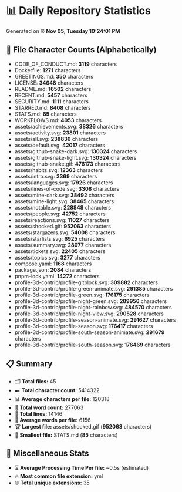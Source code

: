 # 📊 Daily Repository Statistics
Generated on ⏰ **Nov 05, Tuesday 10:24:01 PM**

## 📂 File Character Counts (Alphabetically)
- CODE_OF_CONDUCT.md: **3119** characters
- Dockerfile: **1271** characters
- GREETINGS.md: **350** characters
- LICENSE: **34648** characters
- README.md: **16502** characters
- RECENT.md: **5457** characters
- SECURITY.md: **1111** characters
- STARRED.md: **8408** characters
- STATS.md: **85** characters
- WORKFLOWS.md: **4053** characters
- assets/achievements.svg: **38326** characters
- assets/activity.svg: **23801** characters
- assets/all.svg: **238836** characters
- assets/default.svg: **42017** characters
- assets/github-snake-dark.svg: **130324** characters
- assets/github-snake-light.svg: **130324** characters
- assets/github-snake.gif: **476173** characters
- assets/habits.svg: **12363** characters
- assets/intro.svg: **3369** characters
- assets/languages.svg: **17926** characters
- assets/lines-of-code.svg: **3308** characters
- assets/mine-dark.svg: **38492** characters
- assets/mine-light.svg: **38465** characters
- assets/notable.svg: **228848** characters
- assets/people.svg: **42752** characters
- assets/reactions.svg: **11027** characters
- assets/shocked.gif: **952063** characters
- assets/stargazers.svg: **54008** characters
- assets/starlists.svg: **6925** characters
- assets/summary.svg: **28077** characters
- assets/tickets.svg: **22405** characters
- assets/topics.svg: **3277** characters
- compose.yaml: **1168** characters
- package.json: **2084** characters
- pnpm-lock.yaml: **14272** characters
- profile-3d-contrib/profile-gitblock.svg: **309882** characters
- profile-3d-contrib/profile-green-animate.svg: **291385** characters
- profile-3d-contrib/profile-green.svg: **176175** characters
- profile-3d-contrib/profile-night-green.svg: **289956** characters
- profile-3d-contrib/profile-night-rainbow.svg: **484570** characters
- profile-3d-contrib/profile-night-view.svg: **290528** characters
- profile-3d-contrib/profile-season-animate.svg: **291627** characters
- profile-3d-contrib/profile-season.svg: **176417** characters
- profile-3d-contrib/profile-south-season-animate.svg: **291679** characters
- profile-3d-contrib/profile-south-season.svg: **176469** characters

## 📋 Summary
- 🗂️ **Total files:** 45
- ✒️ **Total character count:** 5414322
- 📊 **Average characters per file:** 120318
- 📝 **Total word count:** 277063
- 🧾 **Total lines:** 14146
- 📐 **Average words per file:** 6156
- 🏆 **Largest file:** assets/shocked.gif (**952063** characters)
- 🥉 **Smallest file:** STATS.md (**85** characters)

## 🌟 Miscellaneous Stats
- ⌛ **Average Processing Time Per file:** ~0.5s (estimated)
- 🔥 **Most common file extension:** yml
- 🌐 **Total unique extensions:** 35
